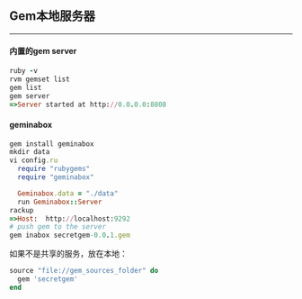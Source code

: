 ## Gem本地服务器
---
#### 内置的gem server
```ruby
ruby -v
rvm gemset list
gem list
gem server
=>Server started at http://0.0.0.0:8808
```

#### geminabox
```ruby
gem install geminabox
mkdir data
vi config.ru
  require "rubygems"
  require "geminabox"

  Geminabox.data = "./data"
  run Geminabox::Server
rackup
=>Host:  http://localhost:9292
# push gem to the server
gem inabox secretgem-0.0.1.gem
```
如果不是共享的服务，放在本地：
```ruby
source "file://gem_sources_folder" do
  gem 'secretgem'
end
```
